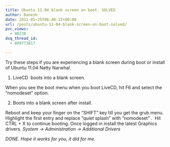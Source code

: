```yaml
---
title: Ubuntu 11.04 blank screen on boot. SOLVED
author: Danesh
date: 2011-05-25T06:40:15+00:00
url: /posts/ubuntu-11-04-blank-screen-on-boot-solved/
pvc_views:
  - 90238
dsq_thread_id:
  - 889773817

---
```

Try these steps if you are experiencing a blank screen during boot or install of Ubuntu 11.04 Natty Narwhal.

1. LiveCD  boots into a blank screen.

When you see the boot menu when you boot LiveCD, hit F6 and select the &#8220;nomodeset&#8221; option.

2. Boots into a blank screen after install.

Reboot and keep your finger on the &#8220;SHIFT&#8221; key till you get the grub menu. Highlight the first entry and replace &#8220;quiet splash&#8221; with &#8220;nomodeset&#8221; .  Hit CTRL + X to continue booting. Once logged in install the latest Graphics drivers. _System -> Administration -> Additional Drivers_

_DONE. Hope it works for you, it did for me._